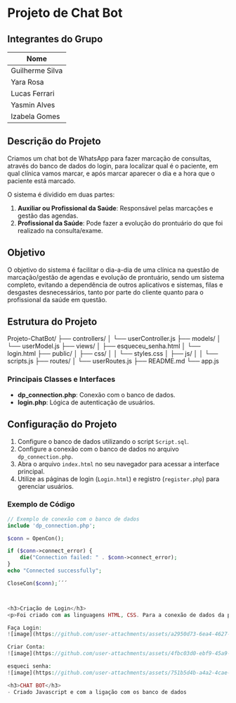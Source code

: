# Projeto de Chat Bot

## Integrantes do Grupo
| Nome              |
| ----------------- |
| Guilherme Silva   |
| Yara Rosa         |
| Lucas Ferrari     |
| Yasmin Alves      |
| Izabela Gomes     |

## Descrição do Projeto
Criamos um chat bot de WhatsApp para fazer marcação de consultas, através do banco de dados do login, para localizar qual é o paciente, em qual clínica vamos marcar, e após marcar aparecer o dia e a hora que o paciente está marcado.

O sistema é dividido em duas partes:
1. **Auxiliar ou Profissional da Saúde**: Responsável pelas marcações e gestão das agendas.
2. **Profissional da Saúde**: Pode fazer a evolução do prontuário do que foi realizado na consulta/exame.

## Objetivo
O objetivo do sistema é facilitar o dia-a-dia de uma clínica na questão de marcação/gestão de agendas e evolução de prontuário, sendo um sistema completo, evitando a dependência de outros aplicativos e sistemas, filas e desgastes desnecessários, tanto por parte do cliente quanto para o profissional da saúde em questão.

## Estrutura do Projeto

Projeto-ChatBot/ ├── controllers/ │ └── userController.js ├── models/ │ └── userModel.js ├── views/ │ ├── esqueceu_senha.html │ └── login.html ├── public/ │ ├── css/ │ │ └── styles.css │ ├── js/ │ │ └── scripts.js ├── routes/ │ └── userRoutes.js ├── README.md └── app.js


### Principais Classes e Interfaces
- **dp_connection.php**: Conexão com o banco de dados.
- **login.php**: Lógica de autenticação de usuários.

## Configuração do Projeto

1. Configure o banco de dados utilizando o script `Script.sql`.
2. Configure a conexão com o banco de dados no arquivo `dp_connection.php`.
3. Abra o arquivo `index.html` no seu navegador para acessar a interface principal.
4. Utilize as páginas de login (`Login.html`) e registro (`register.php`) para gerenciar usuários.

### Exemplo de Código

```php
// Exemplo de conexão com o banco de dados
include 'dp_connection.php';

$conn = OpenCon();

if ($conn->connect_error) {
    die("Connection failed: " . $conn->connect_error);
}
echo "Connected successfully";

CloseCon($conn);´´´



<h3>Criação de Login</h3>
<p>Foi criado com as linguagens HTML, CSS. Para a conexão de dados da página, usamos MySQL para a criação do script e php.</p>

Faça Login:
![image](https://github.com/user-attachments/assets/a2950d73-6ea4-4627-a598-449b9943945e)

Criar Conta:
![image](https://github.com/user-attachments/assets/4fbc03d0-ebf9-45a9-9a69-bcd8d74d7576)

esqueci senha:
![image](https://github.com/user-attachments/assets/751b5d4b-a4a2-4cae-a8b3-2c5f5f4ddee9)

<h3>CHAT BOT</h3>
- Criado Javascript e com a ligação com os banco de dados
